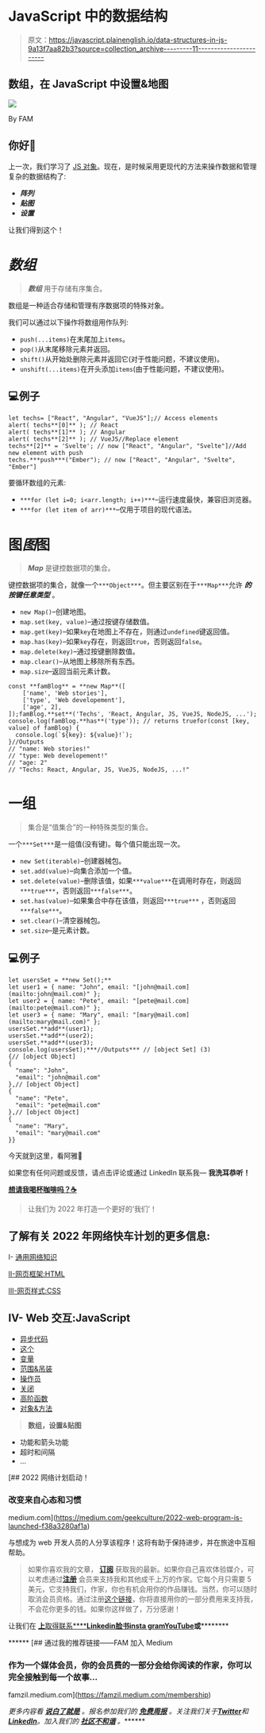 # JavaScript 中的数据结构

> 原文：<https://javascript.plainenglish.io/data-structures-in-js-9a13f7aa82b3?source=collection_archive---------11----------------------->

## **数组，在 JavaScript 中设置&地图**

![](img/f28811a18b857980483d52b1988bc5ef.png)

By FAM

## 你好👋

上一次，我们学习了 [JS 对象](https://famzil.medium.com/objects-in-javascript-64fa3e82765f?source=your_stories_page-------------------------------------)。现在，是时候采用更现代的方法来操作数据和管理复杂的数据结构了:

*   ***阵列***
*   ***贴图***
*   ***设置***

让我们得到这个！

# ***数组***

> ***数组*** 用于存储有序集合。

数组是一种适合存储和管理有序数据项的特殊对象。

我们可以通过以下操作将数组用作队列:

*   `push(...items)`在末尾加上`items`。
*   `pop()`从末尾移除元素并返回。
*   `shift()`从开始处删除元素并返回它(对于性能问题，不建议使用)。
*   `unshift(...items)`在开头添加`items`(由于性能问题，不建议使用)。

## 💻例子

```
let techs= ["React", "Angular", "VueJS"];// Access elements
alert( techs**[0]** ); // React 
alert( techs**[1]** ); // Angular 
alert( techs**[2]** ); // VueJS//Replace element
techs**[2]** = 'Svelte'; // now ["React", "Angular", "Svelte"]//Add new element with push
techs.***push***("Ember"); // now ["React", "Angular", "Svelte", "Ember"]
```

要循环数组的元素:

*   `***for (let i=0; i<arr.length; i++)***`–运行速度最快，兼容旧浏览器。
*   `***for (let item of arr)***`–仅用于项目的现代语法。

# **图*图*图**

> ***Map*** 是键控数据项的集合。

键控数据项的集合，就像一个`***Object***`。但主要区别在于`***Map***`允许 ***的按键任意类型*** 。

*   `new Map()`–创建地图。
*   `map.set(key, value)`–通过按键存储数值。
*   `map.get(key)`–如果`key`在地图上不存在，则通过`undefined`键返回值。
*   `map.has(key)`–如果`key`存在，则返回`true`，否则返回`false`。
*   `map.delete(key)`–通过按键删除数值。
*   `map.clear()`–从地图上移除所有东西。
*   `map.size`–返回当前元素计数。

```
const **famBlog** = **new Map**([
    ['name', 'Web stories'],
    ['type', 'Web developement'],
    ['age', 2],
]);famBlog.**set**('Techs', 'React, Angular, JS, VueJS, NodeJS, ...');
console.log(famBlog.**has**('type')); // returns truefor(const [key, value] of famBlog) {
  console.log(`${key}: ${value}!`);
}//Outputs
// "name: Web stories!"
// "type: Web developement!"
// "age: 2"
// "Techs: React, Angular, JS, VueJS, NodeJS, ...!"
```

# 一组

> 集合是“值集合”的一种特殊类型的集合。

一个`***Set***`是一组值(没有键)。每个值只能出现一次。

*   `new Set(iterable)`–创建器械包。
*   `set.add(value)`–向集合添加一个值。
*   `set.delete(value)`–删除该值，如果`***value***`在调用时存在，则返回`***true***`，否则返回`***false***`。
*   `set.has(value)`–如果集合中存在该值，则返回`***true***` ，否则返回`***false***`。
*   `set.clear()`–清空器械包。
*   `set.size`–是元素计数。

## 💻例子

```
let usersSet = **new Set();** 
let user1 = { name: "John", email: "[john@mail.com](mailto:john@mail.com)" }; 
let user2 = { name: "Pete", email: "[pete@mail.com](mailto:pete@mail.com)" }; 
let user3 = { name: "Mary", email: "[mary@mail.com](mailto:mary@mail.com)" }; 
usersSet.**add**(user1); 
usersSet.**add**(user2); 
usersSet.**add**(user3);
console.log(usersSet);***//Outputs*** // [object Set] (3)
{// [object Object] 
{
  "name": "John",
  "email": "john@mail.com"
},// [object Object] 
{
  "name": "Pete",
  "email": "pete@mail.com"
},// [object Object] 
{
  "name": "Mary",
  "email": "mary@mail.com"
}}
```

今天就到这里，看阿雅🙋

如果您有任何问题或反馈，请点击评论或通过 LinkedIn 联系我— **我洗耳恭听！**

[**想请我喝杯咖啡吗？☕️**](https://www.buymeacoffee.com/fatimaamzil)

> 让我们为 2022 年打造一个更好的‘我们’！

## 了解有关 2022 年网络快车计划的更多信息:

I- [通用网络知识](https://medium.com/geekculture/2022-web-program-chapter-n-1-is-done-499fb0707220?source=your_stories_page----------------------------------------)

[II-网页框架:HTML](https://famzil.medium.com/your-html-essentials-69d9b2349355?source=your_stories_page----------------------------------------)

[III-网页样式:CSS](https://medium.com/geekculture/recap-of-the-css-chapter-ae388d51e564?source=your_stories_page----------------------------------------)

## IV- Web 交互:JavaScript

*   [异步代码](/can-the-web-live-without-asynchronous-code-7f61fe2e862e?source=your_stories_page----------------------------------------)
*   [这个](https://medium.com/geekculture/this-for-developers-5dc91d499677?source=your_stories_page----------------------------------------)
*   [变量](https://medium.com/codex/js-variables-what-you-need-to-know-fb8994ed9d0d?source=your_stories_page-------------------------------------)
*   [范围&吊装](/js-mechanism-you-should-know-12431e094103?source=your_stories_page-------------------------------------)
*   [操作员](/js-operators-3511c8545719?source=your_stories_page-------------------------------------)
*   [关闭](https://famzil.medium.com/js-closures-99666fe36a6a?source=your_stories_page-------------------------------------)
*   [高阶函数](https://famzil.medium.com/whats-hof-in-javascript-9fb68a9c3f6f?source=your_stories_page-------------------------------------)
*   [对象&方法](https://famzil.medium.com/objects-in-javascript-64fa3e82765f?source=your_stories_page-------------------------------------)

> **数组，设置&贴图**

*   功能和箭头功能
*   超时和间隔
*   …

[](https://medium.com/geekculture/2022-web-program-is-launched-f38a3280af1a) [## 2022 网络计划启动！

### 改变来自心态和习惯

medium.com](https://medium.com/geekculture/2022-web-program-is-launched-f38a3280af1a) 

与想成为 web 开发人员的人分享该程序！这将有助于保持进步，并在旅途中互相帮助。

> 如果你喜欢我的文章， [**订阅**](https://famzil.medium.com/subscribe) 获取我的最新。如果你自己喜欢体验媒介，可以考虑通过[**注册**](https://famzil.medium.com/membership) 会员来支持我和其他成千上万的作家。它每个月只需要 5 美元，它支持我们，作家，你也有机会用你的作品赚钱。当然，你可以随时取消会员资格。通过注册[这个链接](https://famzil.medium.com/membership)，你将直接用你的一部分费用来支持我，不会花你更多的钱。如果你这样做了，万分感谢！

让我们在 [**上**取得联系****](https://medium.com/@famzil/)**[**Linkedin**](https://www.linkedin.com/in/fatima-amzil-9031ba95/)**[**脸书**](https://www.facebook.com/The-Front-End-World)**[**insta gram**](https://www.instagram.com/the_frontend_world/)**[**YouTube**](https://www.youtube.com/channel/UCaxr-f9r6P1u7Y7SKFHi12g)**或**[](https://twitter.com/FatimaAMZIL9)********

******[](https://famzil.medium.com/membership) [## 通过我的推荐链接——FAM 加入 Medium

### 作为一个媒体会员，你的会员费的一部分会给你阅读的作家，你可以完全接触到每一个故事…

famzil.medium.com](https://famzil.medium.com/membership) 

*更多内容看* [***说白了就是***](https://plainenglish.io/) *。报名参加我们的* [***免费周报***](http://newsletter.plainenglish.io/) *。关注我们关于*[***Twitter***](https://twitter.com/inPlainEngHQ)*和*[***LinkedIn***](https://www.linkedin.com/company/inplainenglish/)*。加入我们的* [***社区不和谐***](https://discord.gg/GtDtUAvyhW) *。*******